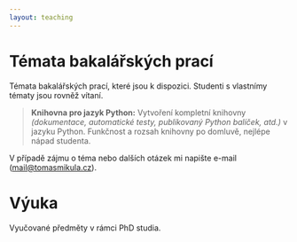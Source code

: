 ```yaml
---
layout: teaching
---
```


# Témata bakalářských prací
Témata bakalářských prací, které jsou k dispozici. Studenti s vlastnímy tématy jsou rovněž vítaní.

> **Knihovna pro jazyk Python:**
> Vytvoření kompletní knihovny *(dokumentace, automatické testy, publikovaný Python balíček, atd.)* v jazyku Python.
> Funkčnost a rozsah knihovny po domluvě, nejlépe nápad studenta.

V případě zájmu o téma nebo dalších otázek mi napište e-mail ([mail@tomasmikula.cz](mailto:mail@tomasmikula.cz)).


# Výuka

Vyučované předměty v rámci PhD studia.
